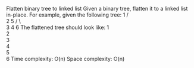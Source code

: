 Flatten binary tree to linked list
Given a binary tree, flatten it to a linked list in-place.
For example, given the following tree:
    1
   / \
  2   5
 / \   \
3   4   6
The flattened tree should look like:
1
 \
  2
   \
    3
     \
      4
       \
        5
         \
          6
Time complexity: O(n)
Space complexity: O(n)
